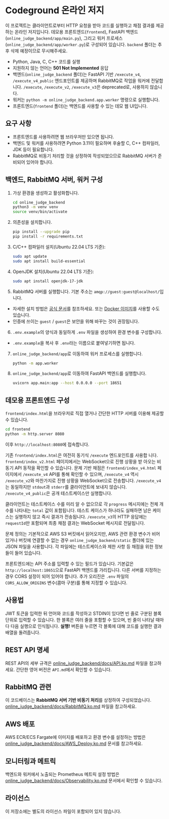 # Codeground 온라인 저지

이 프로젝트는 클라이언트로부터 HTTP 요청을 받아 코드를 실행하고 채점 결과를 제공하는 온라인 저지입니다. 데모용 프론트엔드(`frontend`), FastAPI 백엔드(`online_judge_backend/app/main.py`), 그리고 워커 프로세스(`online_judge_backend/app/worker.py`)로 구성되어 있습니다. `backend` 폴더는 추후 삭제 예정이므로 무시해주세요.

- Python, Java, C, C++ 코드를 실행
- 지원하지 않는 언어는 **501 Not Implemented** 응답
- 백엔드(`online_judge_backend` 폴더)는 FastAPI 기반 `/execute_v4`, `/execute_v4_public` 엔드포인트를 제공하며 RabbitMQ로 작업을 워커에 전달합니다. `/execute`, `/execute_v2`, `/execute_v3`은 deprecated로, 사용하지 않습니다.
- 워커는 `python -m online_judge_backend.app.worker` 명령으로 실행합니다.
- 프론트엔드(`frontend` 폴더)는 백엔드를 사용할 수 있는 데모 웹 UI입니다.

## 요구 사항
- 프론트엔드를 사용하려면 웹 브라우저만 있으면 됩니다.
- 백엔드 및 워커를 사용하려면 Python 3.11이 필요하며 후술할 C, C++ 컴파일러, JDK 등이 필요합니다.
- RabbitMQ로 비동기 처리할 것을 상정하여 작성되었으므로 RabbitMQ 서버가 준비되어 있어야 합니다.

## 백엔드, RabbitMQ 서버, 워커 구성
1. 가상 환경을 생성하고 활성화합니다.
   ```bash
   cd online_judge_backend
   python3 -m venv venv
   source venv/bin/activate
   ```
2. 의존성을 설치합니다.
   ```bash
   pip install --upgrade pip
   pip install -r requirements.txt
   ```
3. C/C++ 컴파일러 설치(Ubuntu 22.04 LTS 기준):
   ```bash
   sudo apt update
   sudo apt install build-essential
   ```
4. OpenJDK 설치(Ubuntu 22.04 LTS 기준):
   ```bash
   sudo apt install openjdk-17-jdk
   ```
5. RabbitMQ 서버를 실행합니다. 기본 주소는 `amqp://guest:guest@localhost/`입니다.
- 자세한 설치 방법은 [공식 문서](https://www.rabbitmq.com/docs/install-debian)를 참조하세요. 또는 [Docker 이미지](https://hub.docker.com/_/rabbitmq)를 사용할 수도 있습니다.
- 인증에 쓰이는 `guest` / `guest`은 보안을 위해 바꾸는 것이 권장됩니다.

6. `.env.example`의 양식과 동일하게 `.env` 파일을 생성하여 환경 변수를 구성합니다.
- `.env.example`을 복사 후 `.env`라는 이름으로 붙여넣기하면 됩니다.

7. `online_judge_backend/app`로 이동하여 워커 프로세스를 실행합니다.
   ```bash
   python -m app.worker
   ```
8. `online_judge_backend/app`로 이동하여 FastAPI 백엔드를 실행합니다.
   ```bash
   uvicorn app.main:app --host 0.0.0.0 --port 18651
   ```

## 데모용 프론트엔드 구성
`frontend/index.html`을 브라우저로 직접 열거나 간단한 HTTP 서버를 이용해 제공할 수 있습니다.

```bash
cd frontend
python -m http.server 8080
```
이후 `http://localhost:8080`에 접속합니다.

기존 `frontend/index.html`은 여전히 동기식 `/execute` 엔드포인트를 사용합
니다. `frontend/index_v2.html` 페이지에서는 WebSocket으로 진행 상황을 받
아오는 비동기 API 동작을 확인할 수 있습니다. 문제 기반 채점은
`frontend/index_v4.html` 페이지에서 `/execute_v4` API를 통해 확인할 수 있으며, `/execute_v4` 역시 `/execute_v2`와 마찬가지로 진행 상황을 WebSocket으로 전송합니다. `/execute_v4`는 동일하지만 `stdout`과 `stderr`를 클라이언트에 보내지 않습니다. `/execute_v4_public`은 공개 테스트케이스만 실행합니다.

클라이언트는 테스트케이스 수를 미리 알 수 없으므로 각 `progress` 메시지에는 전체 개수를 나타내는 `total` 값이 포함됩니다. 테스트 케이스가 하나라도 실패하면 남은 케이스는 실행하지 않고 즉시 결과가 전송됩니다. `/execute_v3`의 HTTP 응답에는 `requestId`만 포함되며 최종 채점 결과는 WebSocket 메시지로 전달됩니다.

문제 정의는 기본적으로 AWS S3 버킷에서 읽어오지만, AWS 관련 환경 변수가 비어 있거나 버킷에 연결할 수 없는 경우 `online_judge_backend/static` 폴더에 있는 JSON 파일을 사용합니다. 각 파일에는 테스트케이스와 제한 사항 등 채점을 위한 정보들이 들어 있습니다.

프론트엔드에는 API 주소를 입력할 수 있는 필드가 있습니다. 기본값은 `http://localhost:18651`으로 FastAPI 백엔드를 가리킵니다. 다른 서버를 지정하는 경우 CORS 설정이 되어 있어야 합니다. 추가 오리진은 `.env` 파일의 `CORS_ALLOW_ORIGINS` 변수(콤마 구분)를 통해 지정할 수 있습니다.

## 사용법
JWT 토큰을 입력한 뒤 언어와 코드를 작성하고 STDIN이 있다면 빈 줄로 구분된 블록 단위로 입력할 수 있습니다. 한 블록은 여러 줄을 포함할 수 있으며, 빈 줄이 나타날 때마다 다음 실행으로 인식됩니다. **실행!** 버튼을 누르면 각 블록에 대해 코드를 실행한 결과 배열을 돌려줍니다.

## REST API 명세
REST API의 세부 규격은 [online_judge_backend/docs/API.ko.md](online_judge_backend/docs/API.ko.md) 파일을 참고하세요. 간단한 영어 버전은 `API.md`에서 확인할 수 있습니다.

## RabbitMQ 관련
이 코드베이스는 **RabbitMQ 서버 기반 비동기 처리**를 상정하여 구성되었습니다. [online_judge_backend/docs/RabbitMQ.ko.md](online_judge_backend/docs/RabbitMQ.ko.md) 파일을 참고하세요.

## AWS 배포
AWS ECR/ECS Fargate에 이미지를 배포하고 환경 변수를 설정하는 방법은
[online_judge_backend/docs/AWS_Deploy.ko.md](online_judge_backend/docs/AWS_Deploy.ko.md)
문서를 참고하세요.

## 모니터링과 메트릭
백엔드와 워커에서 노출되는 Prometheus 메트릭 설정 방법은
[online_judge_backend/docs/Observability.ko.md](online_judge_backend/docs/Observability.ko.md)
문서에서 확인할 수 있습니다.

## 라이선스
이 저장소에는 별도의 라이선스 파일이 포함되어 있지 않습니다.
